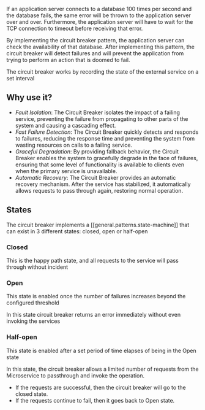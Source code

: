 
If an application server connects to a database 100 times per second and the database fails, the same error will be thrown to the application server over and over. Furthermore, the application server will have to wait for the TCP connection to timeout before receiving that error.

By implementing the circuit breaker pattern, the application server can check the availability of that database. After implementing this pattern, the circuit breaker will detect failures and will prevent the application from trying to perform an action that is doomed to fail.

The circuit breaker works by recording the state of the external service on a set interval

## Why use it?
- *Fault Isolation*: The Circuit Breaker isolates the impact of a failing service, preventing the failure from propagating to other parts of the system and causing a cascading effect.
- *Fast Failure Detection*: The Circuit Breaker quickly detects and responds to failures, reducing the response time and preventing the system from wasting resources on calls to a failing service.
- *Graceful Degradation*: By providing fallback behavior, the Circuit Breaker enables the system to gracefully degrade in the face of failures, ensuring that some level of functionality is available to clients even when the primary service is unavailable.
- *Automatic Recovery*: The Circuit Breaker provides an automatic recovery mechanism. After the service has stabilized, it automatically allows requests to pass through again, restoring normal operation.

## States
The circuit breaker implements a [[general.patterns.state-machine]] that can exist in 3 different states: closed, open or half-open

### Closed
This is the happy path state, and all requests to the service will pass through without incident

### Open
This state is enabled once the number of failures increases beyond the configured threshold

In this state circuit breaker returns an error immediately without even invoking the services

### Half-open
This state is enabled after a set period of time elapses of being in the Open state

In this state, the circuit breaker allows a limited number of requests from the Microservice to passthrough and invoke the operation.
- If the requests are successful, then the circuit breaker will go to the closed state. 
- If the requests continue to fail, then it goes back to Open state.
